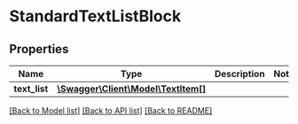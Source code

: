 # StandardTextListBlock

## Properties
Name | Type | Description | Notes
------------ | ------------- | ------------- | -------------
**text_list** | [**\Swagger\Client\Model\TextItem[]**](TextItem.md) |  | 

[[Back to Model list]](../README.md#documentation-for-models) [[Back to API list]](../README.md#documentation-for-api-endpoints) [[Back to README]](../README.md)



